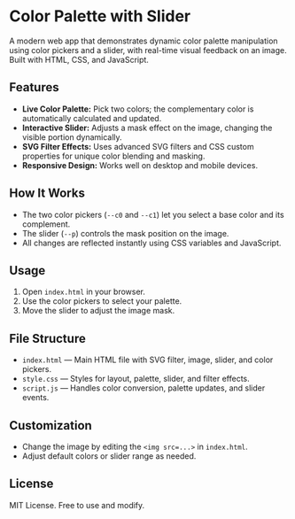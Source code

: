 # Color Palette with Slider

A modern web app that demonstrates dynamic color palette manipulation using color pickers and a slider, with real-time visual feedback on an image. Built with HTML, CSS, and JavaScript.

## Features
- **Live Color Palette:** Pick two colors; the complementary color is automatically calculated and updated.
- **Interactive Slider:** Adjusts a mask effect on the image, changing the visible portion dynamically.
- **SVG Filter Effects:** Uses advanced SVG filters and CSS custom properties for unique color blending and masking.
- **Responsive Design:** Works well on desktop and mobile devices.

## How It Works
- The two color pickers (`--c0` and `--c1`) let you select a base color and its complement.
- The slider (`--p`) controls the mask position on the image.
- All changes are reflected instantly using CSS variables and JavaScript.

## Usage
1. Open `index.html` in your browser.
2. Use the color pickers to select your palette.
3. Move the slider to adjust the image mask.

## File Structure
- `index.html` — Main HTML file with SVG filter, image, slider, and color pickers.
- `style.css` — Styles for layout, palette, slider, and filter effects.
- `script.js` — Handles color conversion, palette updates, and slider events.

## Customization
- Change the image by editing the `<img src=...>` in `index.html`.
- Adjust default colors or slider range as needed.

## License
MIT License. Free to use and modify.
